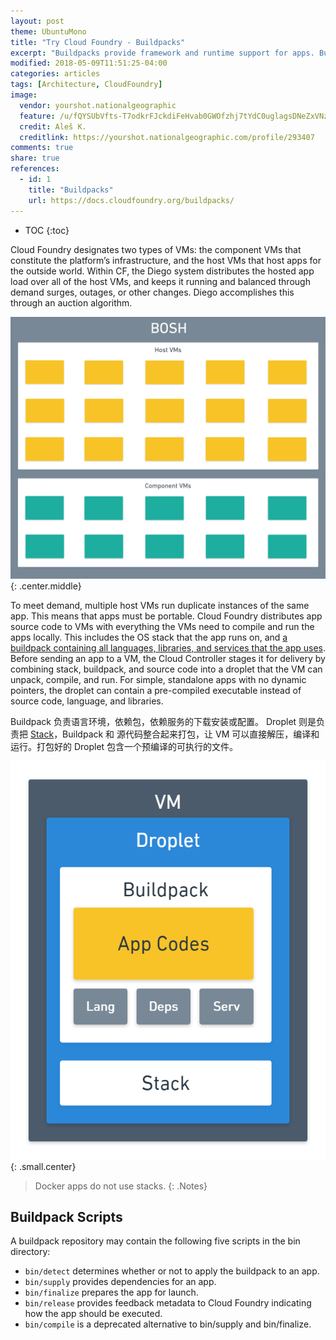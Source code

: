```yaml
---
layout: post
theme: UbuntuMono
title: "Try Cloud Foundry - Buildpacks"
excerpt: "Buildpacks provide framework and runtime support for apps. Buildpacks typically examine your apps to determine what dependencies to download and how to configure the apps to communicate with bound services."
modified: 2018-05-09T11:51:25-04:00
categories: articles
tags: [Architecture, CloudFoundry]
image:
  vendor: yourshot.nationalgeographic
  feature: /u/fQYSUbVfts-T7odkrFJckdiFeHvab0GWOfzhj7tYdC0uglagsDNeZxVNzz27-SruegrZZ_4yjZv2SJTTgB-4kEV8P16ySnVyu_W-Q4sYCvWtpBKVYXZkHlxo5i8RQqijlEy15hpnytLKtG_e-qtCY8qgfqrfZ-XZVQvp2Bna2VcQmyU5pvgmc7VNFU-uAqIYHhMecXTpqBr0X26Se4RRcnrD_CMF1ds/
  credit: Aleš K.
  creditlink: https://yourshot.nationalgeographic.com/profile/293407
comments: true
share: true
references:
  - id: 1
    title: "Buildpacks"
    url: https://docs.cloudfoundry.org/buildpacks/
---
```


* TOC
{:toc}

Cloud Foundry designates two types of VMs: the component VMs that constitute the platform’s infrastructure, and the host VMs that host apps for the outside world. Within CF, the Diego system distributes the hosted app load over all of the host VMs, and keeps it running and balanced through demand surges, outages, or other changes. Diego accomplishes this through an auction algorithm.

![Image: Cloud Foundry BOSH Containers Architecture](/images/cloud/cf/cloudfoundry-bosh-vms.png "Cloud Foundry BOSH Containers Architecture")
{: .center.middle}

To meet demand, multiple host VMs run duplicate instances of the same app. This means that apps must be portable. Cloud Foundry distributes app source code to VMs with everything the VMs need to compile and run the apps locally. This includes the OS stack that the app runs on, and [a buildpack containing all languages, libraries, and services that the app uses](# "就是说 buildpack 负责应用程序所需要的语言环境 依赖包 依赖服务的安装或关联"). Before sending an app to a VM, the Cloud Controller stages it for delivery by combining stack, buildpack, and source code into a droplet that the VM can unpack, compile, and run. For simple, standalone apps with no dynamic pointers, the droplet can contain a pre-compiled executable instead of source code, language, and libraries.

Buildpack 负责语言环境，依赖包，依赖服务的下载安装或配置。 Droplet 则是负责把 [Stack][stacks]，Buildpack 和 源代码整合起来打包，让 VM 可以直接解压，编译和运行。打包好的 Droplet 包含一个预编译的可执行的文件。

![Image: CloudFoundry VM Droplet Buildpack Stack Architecture](/images/cloud/cf/cloudfoundry-vm-droplet-buildpack-stack-arch.png)
{: .small.center}

> Docker apps do not use stacks.
{: .Notes}

## Buildpack Scripts

A buildpack repository may contain the following five scripts in the bin directory:

* `bin/detect` determines whether or not to apply the buildpack to an app.
* `bin/supply` provides dependencies for an app.
* `bin/finalize` prepares the app for launch.
* `bin/release` provides feedback metadata to Cloud Foundry indicating how the app should be executed.
* `bin/compile` is a deprecated alternative to bin/supply and bin/finalize.

[stacks]:https://docs.cloudfoundry.org/devguide/deploy-apps/stacks.html
